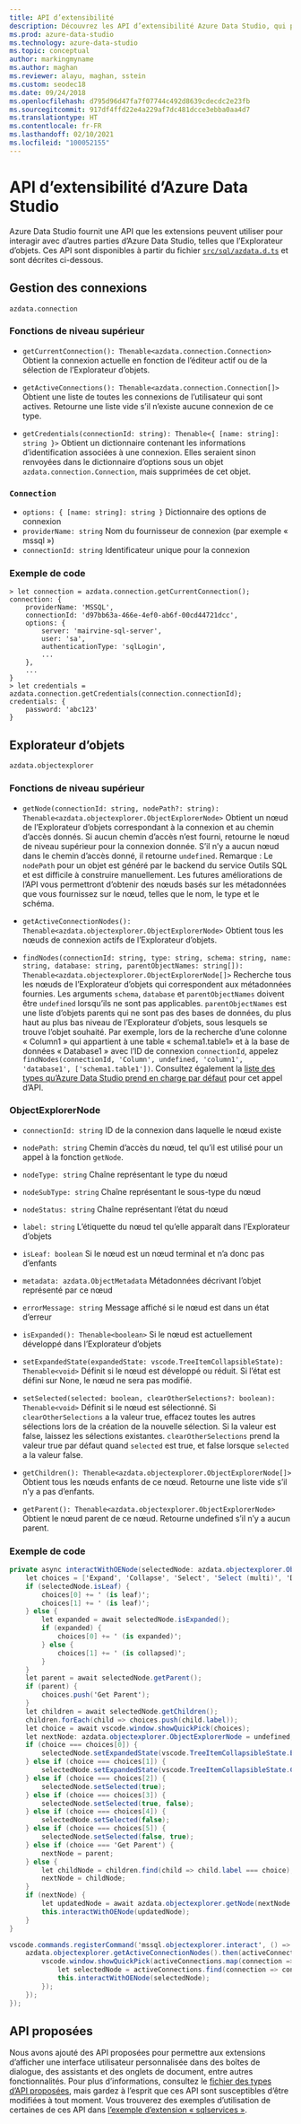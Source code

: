 ```yaml
---
title: API d’extensibilité
description: Découvrez les API d’extensibilité Azure Data Studio, qui permettent aux extensions d’interagir avec d’autres parties d’Azure Data Studio (telles que l’Explorateur d’objets).
ms.prod: azure-data-studio
ms.technology: azure-data-studio
ms.topic: conceptual
author: markingmyname
ms.author: maghan
ms.reviewer: alayu, maghan, sstein
ms.custom: seodec18
ms.date: 09/24/2018
ms.openlocfilehash: d795d96d47fa7f07744c492d8639cdecdc2e23fb
ms.sourcegitcommit: 917df4ffd22e4a229af7dc481dcce3ebba0aa4d7
ms.translationtype: HT
ms.contentlocale: fr-FR
ms.lasthandoff: 02/10/2021
ms.locfileid: "100052155"
---
```

# <a name="azure-data-studio-extensibility-apis"></a>API d’extensibilité d’Azure Data Studio

Azure Data Studio fournit une API que les extensions peuvent utiliser pour interagir avec d’autres parties d’Azure Data Studio, telles que l’Explorateur d’objets. Ces API sont disponibles à partir du fichier [`src/sql/azdata.d.ts`](https://github.com/Microsoft/azuredatastudio/blob/main/src/sql/azdata.d.ts) et sont décrites ci-dessous.

## <a name="connection-management"></a>Gestion des connexions
`azdata.connection`

### <a name="top-level-functions"></a>Fonctions de niveau supérieur

- `getCurrentConnection(): Thenable<azdata.connection.Connection>` Obtient la connexion actuelle en fonction de l’éditeur actif ou de la sélection de l’Explorateur d’objets.

- `getActiveConnections(): Thenable<azdata.connection.Connection[]>` Obtient une liste de toutes les connexions de l’utilisateur qui sont actives. Retourne une liste vide s’il n’existe aucune connexion de ce type.

- `getCredentials(connectionId: string): Thenable<{ [name: string]: string }>` Obtient un dictionnaire contenant les informations d’identification associées à une connexion. Elles seraient sinon renvoyées dans le dictionnaire d’options sous un objet `azdata.connection.Connection`, mais supprimées de cet objet. 

### `Connection`
- `options: { [name: string]: string }` Dictionnaire des options de connexion
- `providerName: string` Nom du fournisseur de connexion (par exemple « mssql »)
- `connectionId: string` Identificateur unique pour la connexion

### <a name="example-code"></a>Exemple de code
```
> let connection = azdata.connection.getCurrentConnection();
connection: {
    providerName: 'MSSQL',
    connectionId: 'd97bb63a-466e-4ef0-ab6f-00cd44721dcc',
    options: {
        server: 'mairvine-sql-server',
        user: 'sa',
        authenticationType: 'sqlLogin',
        ...
    },
    ...
}
> let credentials = azdata.connection.getCredentials(connection.connectionId);
credentials: {
    password: 'abc123'
}

```

## <a name="object-explorer"></a>Explorateur d’objets

`azdata.objectexplorer`


### <a name="top-level-functions"></a>Fonctions de niveau supérieur
- `getNode(connectionId: string, nodePath?: string): Thenable<azdata.objectexplorer.ObjectExplorerNode>` Obtient un nœud de l’Explorateur d’objets correspondant à la connexion et au chemin d’accès donnés. Si aucun chemin d’accès n’est fourni, retourne le nœud de niveau supérieur pour la connexion donnée. S’il n’y a aucun nœud dans le chemin d’accès donné, il retourne `undefined`. Remarque : Le `nodePath` pour un objet est généré par le backend du service Outils SQL et est difficile à construire manuellement. Les futures améliorations de l’API vous permettront d’obtenir des nœuds basés sur les métadonnées que vous fournissez sur le nœud, telles que le nom, le type et le schéma.

- `getActiveConnectionNodes(): Thenable<azdata.objectexplorer.ObjectExplorerNode>` Obtient tous les nœuds de connexion actifs de l’Explorateur d’objets.

- `findNodes(connectionId: string, type: string, schema: string, name: string, database: string, parentObjectNames: string[]): Thenable<azdata.objectexplorer.ObjectExplorerNode[]>` Recherche tous les nœuds de l’Explorateur d’objets qui correspondent aux métadonnées fournies. Les arguments `schema`, `database` et `parentObjectNames` doivent être `undefined` lorsqu’ils ne sont pas applicables. `parentObjectNames` est une liste d’objets parents qui ne sont pas des bases de données, du plus haut au plus bas niveau de l’Explorateur d’objets, sous lesquels se trouve l’objet souhaité. Par exemple, lors de la recherche d’une colonne « Column1 » qui appartient à une table « schema1.table1» et à la base de données « Database1 » avec l’ID de connexion `connectionId`, appelez `findNodes(connectionId, 'Column', undefined, 'column1', 'database1', ['schema1.table1'])`. Consultez également la [liste des types qu’Azure Data Studio prend en charge par défaut](https://github.com/Microsoft/azuredatastudio/wiki/Object-Explorer-types-supported-by-FindNodes-API) pour cet appel d’API.

### <a name="objectexplorernode"></a>ObjectExplorerNode
- `connectionId: string` ID de la connexion dans laquelle le nœud existe

- `nodePath: string` Chemin d’accès du nœud, tel qu’il est utilisé pour un appel à la fonction `getNode`.

- `nodeType: string` Chaîne représentant le type du nœud

- `nodeSubType: string` Chaîne représentant le sous-type du nœud

- `nodeStatus: string` Chaîne représentant l’état du nœud

- `label: string` L’étiquette du nœud tel qu’elle apparaît dans l’Explorateur d’objets

- `isLeaf: boolean` Si le nœud est un nœud terminal et n’a donc pas d’enfants

- `metadata: azdata.ObjectMetadata` Métadonnées décrivant l’objet représenté par ce nœud

- `errorMessage: string` Message affiché si le nœud est dans un état d’erreur

- `isExpanded(): Thenable<boolean>` Si le nœud est actuellement développé dans l’Explorateur d’objets

- `setExpandedState(expandedState: vscode.TreeItemCollapsibleState): Thenable<void>` Définit si le nœud est développé ou réduit. Si l’état est défini sur None, le nœud ne sera pas modifié.

- `setSelected(selected: boolean, clearOtherSelections?: boolean): Thenable<void>` Définit si le nœud est sélectionné. Si `clearOtherSelections` a la valeur true, effacez toutes les autres sélections lors de la création de la nouvelle sélection. Si la valeur est false, laissez les sélections existantes. `clearOtherSelections` prend la valeur true par défaut quand `selected` est true, et false lorsque `selected` a la valeur false.

- `getChildren(): Thenable<azdata.objectexplorer.ObjectExplorerNode[]>` Obtient tous les nœuds enfants de ce nœud. Retourne une liste vide s’il n’y a pas d’enfants.

- `getParent(): Thenable<azdata.objectexplorer.ObjectExplorerNode>` Obtient le nœud parent de ce nœud. Retourne undefined s’il n’y a aucun parent.

### <a name="example-code"></a>Exemple de code

```cs
private async interactWithOENode(selectedNode: azdata.objectexplorer.ObjectExplorerNode): Promise<void> {
    let choices = ['Expand', 'Collapse', 'Select', 'Select (multi)', 'Deselect', 'Deselect (multi)'];
    if (selectedNode.isLeaf) {
        choices[0] += ' (is leaf)';
        choices[1] += ' (is leaf)';
    } else {
        let expanded = await selectedNode.isExpanded();
        if (expanded) {
            choices[0] += ' (is expanded)';
        } else {
            choices[1] += ' (is collapsed)';
        }
    }
    let parent = await selectedNode.getParent();
    if (parent) {
        choices.push('Get Parent');
    }
    let children = await selectedNode.getChildren();
    children.forEach(child => choices.push(child.label));
    let choice = await vscode.window.showQuickPick(choices);
    let nextNode: azdata.objectexplorer.ObjectExplorerNode = undefined;
    if (choice === choices[0]) {
        selectedNode.setExpandedState(vscode.TreeItemCollapsibleState.Expanded);
    } else if (choice === choices[1]) {
        selectedNode.setExpandedState(vscode.TreeItemCollapsibleState.Collapsed);
    } else if (choice === choices[2]) {
        selectedNode.setSelected(true);
    } else if (choice === choices[3]) {
        selectedNode.setSelected(true, false);
    } else if (choice === choices[4]) {
        selectedNode.setSelected(false);
    } else if (choice === choices[5]) {
        selectedNode.setSelected(false, true);
    } else if (choice === 'Get Parent') {
        nextNode = parent;
    } else {
        let childNode = children.find(child => child.label === choice);
        nextNode = childNode;
    }
    if (nextNode) {
        let updatedNode = await azdata.objectexplorer.getNode(nextNode.connectionId, nextNode.nodePath);
        this.interactWithOENode(updatedNode);
    }
}

vscode.commands.registerCommand('mssql.objectexplorer.interact', () => {
    azdata.objectexplorer.getActiveConnectionNodes().then(activeConnections => {
        vscode.window.showQuickPick(activeConnections.map(connection => connection.label + ' ' + connection.connectionId)).then(selection => {
            let selectedNode = activeConnections.find(connection => connection.label + ' ' + connection.connectionId === selection);
            this.interactWithOENode(selectedNode);
        });
    });
});
```

## <a name="proposed-apis"></a>API proposées

Nous avons ajouté des API proposées pour permettre aux extensions d’afficher une interface utilisateur personnalisée dans des boîtes de dialogue, des assistants et des onglets de document, entre autres fonctionnalités. Pour plus d’informations, consultez le [fichier des types d’API proposées](https://github.com/Microsoft/azuredatastudio/blob/main/src/sql/azdata.proposed.d.ts), mais gardez à l’esprit que ces API sont susceptibles d’être modifiées à tout moment. Vous trouverez des exemples d’utilisation de certaines de ces API dans [l’exemple d’extension « sqlservices »](https://github.com/Microsoft/azuredatastudio/tree/main/samples/sqlservices).


